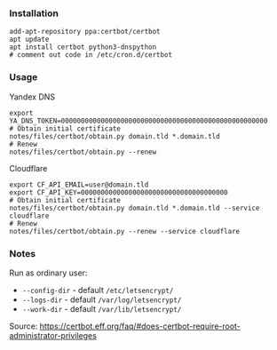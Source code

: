 ### Installation

```shell
add-apt-repository ppa:certbot/certbot
apt update
apt install certbot python3-dnspython
# comment out code in /etc/cron.d/certbot
```

### Usage
Yandex DNS
```shell
export YA_DNS_TOKEN=0000000000000000000000000000000000000000000000000000
# Obtain initial certificate
notes/files/certbot/obtain.py domain.tld *.domain.tld
# Renew
notes/files/certbot/obtain.py --renew
```
Cloudflare
```shell
export CF_API_EMAIL=user@domain.tld
export CF_API_KEY=0000000000000000000000000000000000000
# Obtain initial certificate
notes/files/certbot/obtain.py domain.tld *.domain.tld --service cloudflare
# Renew
notes/files/certbot/obtain.py --renew --service cloudflare
```
### Notes

Run as ordinary user:
* `--config-dir` - default `/etc/letsencrypt/`
* `--logs-dir`   - default `/var/log/letsencrypt/`
* `--work-dir`   - default `/var/lib/letsencrypt/`

Source: https://certbot.eff.org/faq/#does-certbot-require-root-administrator-privileges
